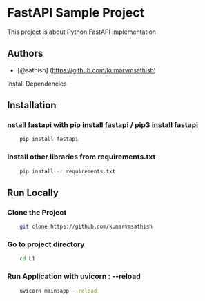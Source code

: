 # FastAPI Sample Project

This project is about Python FastAPI implementation

## Authors

- [@sathish] (https://github.com/kumarvmsathish)


Install Dependencies

## Installation

### nstall fastapi with pip install fastapi / pip3 install fastapi

```bash
    pip install fastapi
```

### Install other libraries from requirements.txt

```bash
    pip install -r requirements.txt
```

## Run Locally

### Clone the Project

```bash
    git clone https://github.com/kumarvmsathish
```

### Go to project directory

```bash
    cd L1
```

### Run Application with uvicorn <filename>:<appname> --reload

```bash
    uvicorn main:app --reload
```



